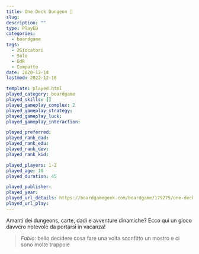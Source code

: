 ```yaml
---
title: One Deck Dungeon 🎲
slug: 
description: ""
type: PlayED
categories:
  - boardgame
tags:
  - 2Giocatori
  - Solo
  - GdR
  - Compatto
date: 2020-12-14
lastmod: 2022-12-18

template: played.html
played_category: boardgame
played_skills: []
played_gameplay_complex: 2
played_gameplay_strategy:
played_gameplay_luck:
played_gameplay_interaction:

played_preferred:
played_rank_dad: 
played_rank_edu:
played_rank_dev:
played_rank_kid: 

played_players: 1-2
played_age: 10
played_duration: 45

played_publisher: 
played_year: 
played_url_details: https://boardgamegeek.com/boardgame/179275/one-deck-dungeon
played_url_play: 
---
```


Amanti dei dungeons, carte, dadi  e avventure dinamiche?
Ecco qui un gioco davvero notevole da portarsi in vacanza!

> *Fabio:*
> bello decidere cosa fare una volta sconfitto un mostro e ci sono molte trappole


